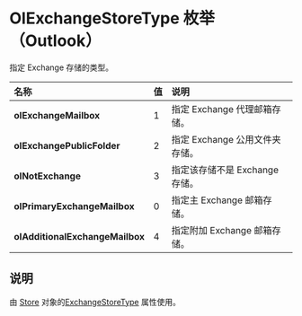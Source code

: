 
# OlExchangeStoreType 枚举 （Outlook）

指定 Exchange 存储的类型。



|**名称**|**值**|**说明**|
|:-----|:-----|:-----|
|**olExchangeMailbox**|1|指定 Exchange 代理邮箱存储。|
|**olExchangePublicFolder**|2|指定 Exchange 公用文件夹存储。|
|**olNotExchange**|3|指定该存储不是 Exchange 存储。|
|**olPrimaryExchangeMailbox**|0|指定主 Exchange 邮箱存储。|
|**olAdditionalExchangeMailbox**|4|指定附加 Exchange 邮箱存储。|

## 说明

由 [Store](1eb22fe9-8849-7476-5388-2515b48591b9.md) 对象的[ExchangeStoreType](ca6002bd-444d-a111-adca-6f8fafc37ea1.md) 属性使用。

